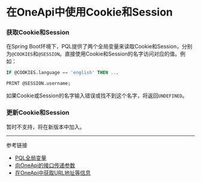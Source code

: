 # 在OneApi中使用Cookie和Session

### 获取Cookie和Session

在Spring Boot环境下，PQL提供了两个全局变量来读取Cookie和Session，分别为`@COOKIES`和`@SESSION`。直接使用Cookie和Session的名字访问对应的值。例如：
```sql
IF @COOKIES.language == 'english' THEN ...

PRINT @SESSION.username;
```

如果Cookie或Session的名字输入错误或找不到这个名字，将返回`UNDEFINED`。

### 更新Cookie和Session

暂时不支持，将在新版本中加入。


---
参考链接

* [PQL全局变量](/pql/global.md)
* [向OneApi的接口传递参数](/oneapi/params.md)
* [在OneApi中获取URL地址等信息](/oneapi/request.md)
